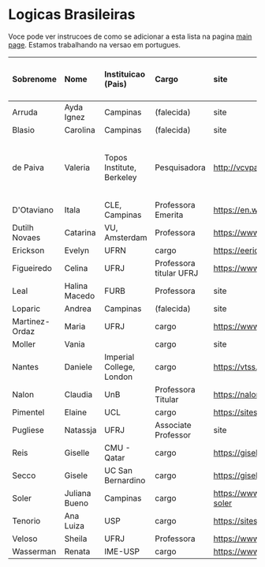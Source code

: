 # Logicas Brasileiras

Voce pode ver instrucoes de como se adicionar a esta lista na pagina [main page](https://womeninlogic.github.io/WiLSpreadsheets/). Estamos trabalhando na versao em portugues.

| Sobrenome | Nome | Instituicao (Pais) | Cargo | site | Areas (separar por virgulas) | 
|:-|:-|:-|:-|:-|:-|
Arruda | Ayda Ignez | Campinas | (falecida) | site | areas
Blasio | Carolina | Campinas | (falecida)  | site | areas
de Paiva | Valeria | Topos Institute, Berkeley | Pesquisadora| http://vcvpaiva.github.io/ | categorical logic, Linear logic, Natural Deduction
D'Otaviano | Itala | CLE, Campinas | Professora Emerita | https://en.wikipedia.org/wiki/Itala_D%27Ottaviano | areas
Dutilh Novaes | Catarina | VU, Amsterdam | Professora | https://www.cdutilhnovaes.com/| areas
Erickson | Evelyn | UFRN | cargo | https://eerickson.weebly.com/ | areas
Figueiredo | Celina | UFRJ | Professora titular UFRJ |https://www.cos.ufrj.br/~celina/ | areas
Leal | Halina Macedo | FURB | Professora | site | areas
Loparic | Andrea | Campinas | (falecida) | site | areas
Martinez-Ordaz | Maria | UFRJ | cargo | https://www.mariamartinezordaz.com/ | areas
Moller | Vania | |  cargo | site | areas
Nantes | Daniele | Imperial College, London | cargo | https://vtss.doc.ic.ac.uk/people/nantes.html | areas
Nalon | Claudia | UnB   | Professora Titular | https://nalon.org/ | areas
Pimentel | Elaine | UCL |cargo | https://sites.google.com/site/elainepimentel/ | areas
Pugliese | Natassja | UFRJ | Associate Professor | site | areas
Reis | Giselle | CMU - Qatar | cargo | https://gisellereis.com/ | areas
Secco | Gisele | UC San Bernardino | cargo | https://giselesecco.site/ | areas
Soler | Juliana Bueno | Campinas | cargo | https://www.cle.unicamp.br/cle/juliana-bueno-soler | areas
Tenorio | Ana Luiza | USP | cargo | https://sites.google.com/ime.usp.br/analuizatenorio | areas
Veloso | Sheila | UFRJ | Professora | https://www.cos.ufrj.br/~sheila/ | areas
Wasserman | Renata | IME-USP | cargo | https://www.ime.usp.br/~renata/  | areas
